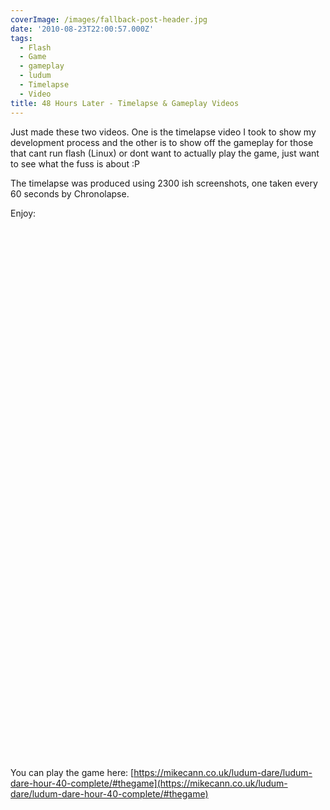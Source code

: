 ```yaml
---
coverImage: /images/fallback-post-header.jpg
date: '2010-08-23T22:00:57.000Z'
tags:
  - Flash
  - Game
  - gameplay
  - ludum
  - Timelapse
  - Video
title: 48 Hours Later - Timelapse & Gameplay Videos
---
```


Just made these two videos. One is the timelapse video I took to show my development process and the other is to show off the gameplay for those that cant run flash (Linux) or dont want to actually play the game, just want to see what the fuss is about :P

The timelapse was produced using 2300 ish screenshots, one taken every 60 seconds by Chronolapse.

Enjoy:

<!-- more -->

<object width="700" height="418"><param name="movie" value="https://www.youtube.com/v/Qg5VMg7gnIc?fs=1&amp;hl=en_GB"></param><param name="allowFullScreen" value="true"></param><param name="allowscriptaccess" value="always"></param><embed src="https://www.youtube.com/v/Qg5VMg7gnIc?fs=1&amp;hl=en_GB" type="application/x-shockwave-flash" allowscriptaccess="always" allowfullscreen="true" width="700" height="418"></embed></object>

<object width="700" height="418"><param name="movie" value="https://www.youtube.com/v/KViIaLKfj0I?fs=1&amp;hl=en_GB"></param><param name="allowFullScreen" value="true"></param><param name="allowscriptaccess" value="always"></param><embed src="https://www.youtube.com/v/KViIaLKfj0I?fs=1&amp;hl=en_GB" type="application/x-shockwave-flash" allowscriptaccess="always" allowfullscreen="true" width="700" height="418"></embed></object>

You can play the game here: [https://mikecann.co.uk/ludum-dare/ludum-dare-hour-40-complete/#thegame](https://mikecann.co.uk/ludum-dare/ludum-dare-hour-40-complete/#thegame)
